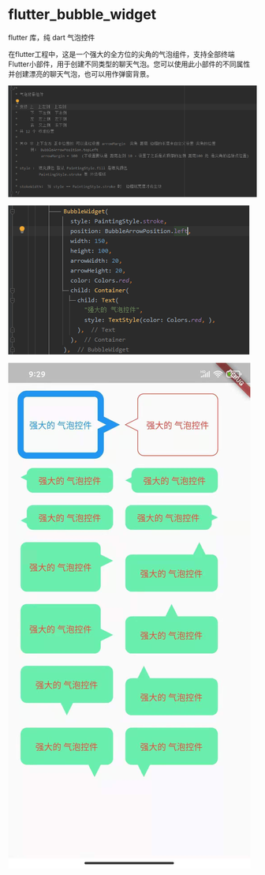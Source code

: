 # flutter_bubble_widget
flutter 库，纯 dart 气泡控件


在flutter工程中，这是一个强大的全方位的尖角的气泡组件，支持全部终端
Flutter小部件，用于创建不同类型的聊天气泡。您可以使用此小部件的不同属性并创建漂亮的聊天气泡，也可以用作弹窗背景。

![image](https://github.com/guqh/flutter_bubble_widget/blob/master/images/3.png)

![image](https://github.com/guqh/flutter_bubble_widget/blob/master/images/2.jpg)

![image](https://github.com/guqh/flutter_bubble_widget/blob/master/images/1.jpg)
